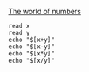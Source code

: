[The world of numbers](https://www.hackerrank.com/challenges/bash-tutorials---the-world-of-numbers/problem?isFullScreen=true)

```
read x
read y
echo "$[x+y]"
echo "$[x-y]"
echo "$[x*y]"
echo "$[x/y]"

```
